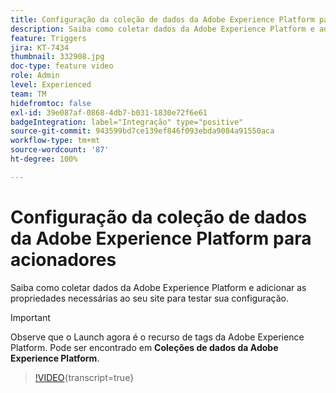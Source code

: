 ```yaml
---
title: Configuração da coleção de dados da Adobe Experience Platform para acionadores
description: Saiba como coletar dados da Adobe Experience Platform e adicionar as propriedades necessárias ao seu site para testar sua configuração.
feature: Triggers
jira: KT-7434
thumbnail: 332908.jpg
doc-type: feature video
role: Admin
level: Experienced
team: TM
hidefromtoc: false
exl-id: 39e087af-0868-4db7-b031-1830e72f6e61
badgeIntegration: label="Integração" type="positive"
source-git-commit: 943599bd7ce139ef846f093ebda9084a91550aca
workflow-type: tm+mt
source-wordcount: '87'
ht-degree: 100%

---
```


# Configuração da coleção de dados da Adobe Experience Platform para acionadores

Saiba como coletar dados da Adobe Experience Platform e adicionar as propriedades necessárias ao seu site para testar sua configuração.

>[!IMPORTANT]
>
> Observe que o Launch agora é o recurso de tags da Adobe Experience Platform. Pode ser encontrado em **Coleções de dados da Adobe Experience Platform**.

>[!VIDEO](https://video.tv.adobe.com/v/3454021?learn=on&captions=por_br){transcript=true}
